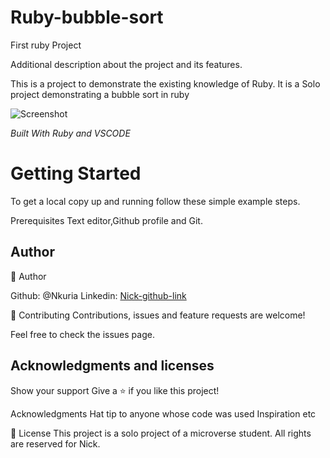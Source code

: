 # Ruby-bubble-sort

First ruby Project

Additional description about the project and its features.

This is a project to demonstrate the existing knowledge of Ruby. It is a Solo project demonstrating a bubble sort in ruby

<img src="images/Capture" alt="Screenshot">

<i>Built With Ruby and VSCODE</i>


<h1>Getting Started</h1>

To get a local copy up and running follow these simple example steps.

Prerequisites Text editor,Github profile and Git.

<h2>Author</h2>


👤 Author

Github: @Nkuria Linkedin: [Nick-github-link](https://www.linkedin.com/in/nick-kuria-a148931a9/)

🤝 Contributing Contributions, issues and feature requests are welcome!

Feel free to check the issues page.

## Acknowledgments and licenses

Show your support Give a ⭐️ if you like this project!

Acknowledgments Hat tip to anyone whose code was used Inspiration etc

📝 License This project is a solo project of a microverse student. All rights are reserved for Nick.